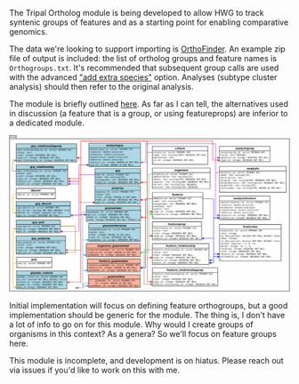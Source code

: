 The Tripal Ortholog module is being developed to allow HWG to track syntenic groups of features and as a starting point for enabling comparative genomics.

The data we're looking to support importing is [OrthoFinder](https://github.com/davidemms/OrthoFinder).  An example zip file of output is included: the list of ortholog groups and feature names is `Orthogroups.txt`.  It's recommended that subsequent group calls are used with the advanced ["add extra species"](https://github.com/davidemms/OrthoFinder#adding-extra-species) option. Analyses (subtype cluster analysis) should then refer to the original analysis.

The module is briefly outlined [here](http://gmod.org/wiki/Chado_Group_Module
).  As far as I can tell, the alternatives used in discussion (a feature that is a group, or using featureprops) are inferior to a dedicated module.


![The Chado Groups schema](/docs/img/chado_group_schema.png)

Initial implementation will focus on defining feature orthogroups, but a good implementation should be generic for the module. The thing is, I don't have a lot of info to go on for this module.  Why would I create groups of organisms in this context?  As a genera?    So we'll focus on feature groups here.


This module is incomplete, and development is on hiatus.  Please reach out via issues if you'd like to work on this with me.
